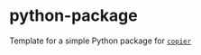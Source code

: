 # python-package

Template for a simple Python package for [`copier`](https://github.com/copier-org/copier)
